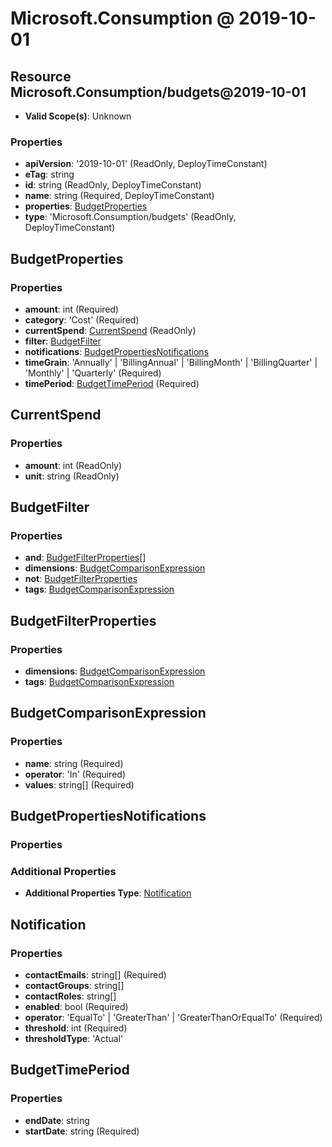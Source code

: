# Microsoft.Consumption @ 2019-10-01

## Resource Microsoft.Consumption/budgets@2019-10-01
* **Valid Scope(s)**: Unknown
### Properties
* **apiVersion**: '2019-10-01' (ReadOnly, DeployTimeConstant)
* **eTag**: string
* **id**: string (ReadOnly, DeployTimeConstant)
* **name**: string (Required, DeployTimeConstant)
* **properties**: [BudgetProperties](#budgetproperties)
* **type**: 'Microsoft.Consumption/budgets' (ReadOnly, DeployTimeConstant)

## BudgetProperties
### Properties
* **amount**: int (Required)
* **category**: 'Cost' (Required)
* **currentSpend**: [CurrentSpend](#currentspend) (ReadOnly)
* **filter**: [BudgetFilter](#budgetfilter)
* **notifications**: [BudgetPropertiesNotifications](#budgetpropertiesnotifications)
* **timeGrain**: 'Annually' | 'BillingAnnual' | 'BillingMonth' | 'BillingQuarter' | 'Monthly' | 'Quarterly' (Required)
* **timePeriod**: [BudgetTimePeriod](#budgettimeperiod) (Required)

## CurrentSpend
### Properties
* **amount**: int (ReadOnly)
* **unit**: string (ReadOnly)

## BudgetFilter
### Properties
* **and**: [BudgetFilterProperties](#budgetfilterproperties)[]
* **dimensions**: [BudgetComparisonExpression](#budgetcomparisonexpression)
* **not**: [BudgetFilterProperties](#budgetfilterproperties)
* **tags**: [BudgetComparisonExpression](#budgetcomparisonexpression)

## BudgetFilterProperties
### Properties
* **dimensions**: [BudgetComparisonExpression](#budgetcomparisonexpression)
* **tags**: [BudgetComparisonExpression](#budgetcomparisonexpression)

## BudgetComparisonExpression
### Properties
* **name**: string (Required)
* **operator**: 'In' (Required)
* **values**: string[] (Required)

## BudgetPropertiesNotifications
### Properties
### Additional Properties
* **Additional Properties Type**: [Notification](#notification)

## Notification
### Properties
* **contactEmails**: string[] (Required)
* **contactGroups**: string[]
* **contactRoles**: string[]
* **enabled**: bool (Required)
* **operator**: 'EqualTo' | 'GreaterThan' | 'GreaterThanOrEqualTo' (Required)
* **threshold**: int (Required)
* **thresholdType**: 'Actual'

## BudgetTimePeriod
### Properties
* **endDate**: string
* **startDate**: string (Required)

